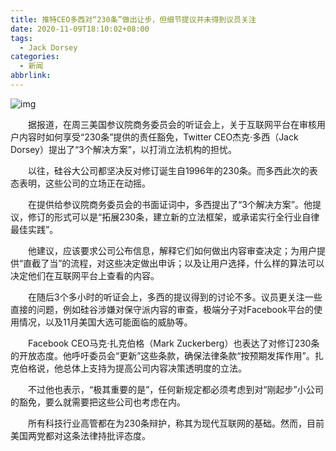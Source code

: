 ```yaml
---
title: 推特CEO多西对“230条”做出让步，但细节提议并未得到议员关注
date: 2020-11-09T18:10:02+08:00
tags:
  - Jack Dorsey
categories:
  - 新闻
abbrlink:
---
```


![img](https://cdn.jsdelivr.net/gh/yakeing/Documentation@main/Hexo/images/b5a6-kcaeqzx9464552.jpg)

　　据报道，在周三美国参议院商务委员会的听证会上，关于互联网平台在审核用户内容时如何享受“230条”提供的责任豁免，Twitter CEO杰克·多西（Jack Dorsey）提出了“3个解决方案”，以打消立法机构的担忧。

　　以往，硅谷大公司都坚决反对修订诞生自1996年的230条。而多西此次的表态表明，这些公司的立场正在动摇。

　　在提供给参议院商务委员会的书面证词中，多西提出了“3个解决方案”。他提议，修订的形式可以是“拓展230条，建立新的立法框架，或承诺实行全行业自律最佳实践”。

　　他建议，应该要求公司公布信息，解释它们如何做出内容审查决定；为用户提供“直截了当”的流程，对这些决定做出申诉；以及让用户选择，什么样的算法可以决定他们在互联网平台上查看的内容。

　　在随后3个多小时的听证会上，多西的提议得到的讨论不多。议员更关注一些直接的问题，例如硅谷涉嫌对保守派内容的审查，极端分子对Facebook平台的使用情况，以及11月美国大选可能面临的威胁等。

　　Facebook CEO马克·扎克伯格（Mark Zuckerberg）也表达了对修订230条的开放态度。他呼吁委员会“更新”这些条款，确保法律条款“按预期发挥作用”。扎克伯格说，他总体上支持为提高公司内容决策透明度的立法。

　　不过他也表示，“极其重要的是”，任何新规定都必须考虑到对“刚起步”小公司的豁免，要么就需要把这些公司也考虑在内。

　　所有科技行业高管都在为230条辩护，称其为现代互联网的基础。然而，目前美国两党都对这条法律持批评态度。